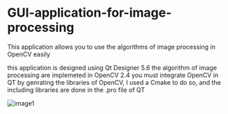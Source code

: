 # GUI-application-for-image-processing
This application allows you to use the algorithms of image processing in OpenCV easily

this application is designed using Qt Designer 5.6
the algorithm of image processing are implemeted in OpenCV 2.4
you must integrate OpenCV in QT by genrating the libraries of OpenCV, I used a Cmake to do so, and the including libraries are done in the .pro file of QT

![image1](https://user-images.githubusercontent.com/28691793/60128126-34e5b700-9792-11e9-8ee9-82489e3d4a1e.png)

